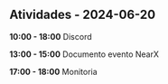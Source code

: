 ## Atividades - 2024-06-20

**10:00 - 18:00**
Discord

**13:00 - 15:00**
Documento evento NearX 

**17:00 - 18:00**
Monitoria